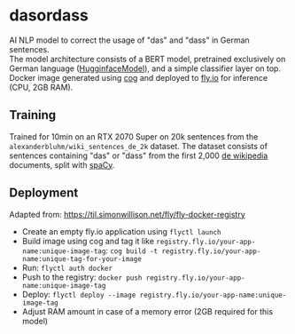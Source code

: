 # dasordass

AI NLP model to correct the usage of "das" and "dass" in German sentences.  
The model architecture consists of a BERT model, pretrained exclusively on German language ([HugginfaceModel](https://huggingface.co/bert-base-german-cased)), and a simple classifier layer on top.
Docker image generated using [cog](https://github.com/replicate/cog) and deployed to [fly.io](https://fly.io/) for inference (CPU, 2GB RAM).


## Training
Trained for 10min on an RTX 2070 Super on 20k sentences from the `alexanderbluhm/wiki_sentences_de_2k` dataset.
The dataset consists of sentences containing "das" or "dass" from the first 2,000 [de wikipedia](https://huggingface.co/datasets/wikipedia) documents, split with [spaCy](https://spacy.io/).

## Deployment

Adapted from: https://til.simonwillison.net/fly/fly-docker-registry

- Create an empty fly.io application using `flyctl launch`
- Build image using cog and tag it like `registry.fly.io/your-app-name:unique-image-tag`: `cog build -t registry.fly.io/your-app-name:unique-tag-for-your-image`
- Run: `flyctl auth docker`
- Push to the registry: `docker push registry.fly.io/your-app-name:unique-image-tag`
- Deploy: `flyctl deploy --image registry.fly.io/your-app-name:unique-image-tag`
- Adjust RAM amount in case of a memory error (2GB required for this model)